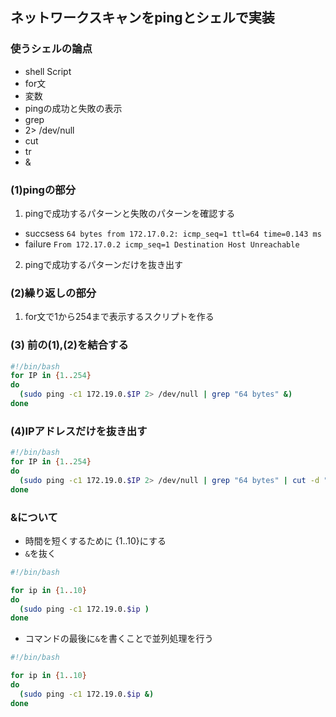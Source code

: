 ## ネットワークスキャンをpingとシェルで実装

### 使うシェルの論点
- shell Script
- for文
- 変数
- pingの成功と失敗の表示
- grep
- 2> /dev/null
- cut
- tr
- &

### (1)pingの部分
1. pingで成功するパターンと失敗のパターンを確認する
- succsess `64 bytes from 172.17.0.2: icmp_seq=1 ttl=64 time=0.143 ms`
- failure `From 172.17.0.2 icmp_seq=1 Destination Host Unreachable`

2. pingで成功するパターンだけを抜き出す


### (2)繰り返しの部分
1. for文で1から254まで表示するスクリプトを作る

### (3) 前の(1),(2)を結合する
```sh
#!/bin/bash
for IP in {1..254}
do
  (sudo ping -c1 172.19.0.$IP 2> /dev/null | grep "64 bytes" &)
done
```
### (4)IPアドレスだけを抜き出す
```sh
#!/bin/bash
for IP in {1..254}
do
  (sudo ping -c1 172.19.0.$IP 2> /dev/null | grep "64 bytes" | cut -d " " -f 4 | tr -d ":" &)
done
```

### &について
- 時間を短くするために {1..10}にする
- `&`を抜く

```sh
#!/bin/bash

for ip in {1..10}
do
  (sudo ping -c1 172.19.0.$ip )
done
```

- コマンドの最後に`&`を書くことで並列処理を行う
```sh
#!/bin/bash

for ip in {1..10}
do
  (sudo ping -c1 172.19.0.$ip &)
done
```
